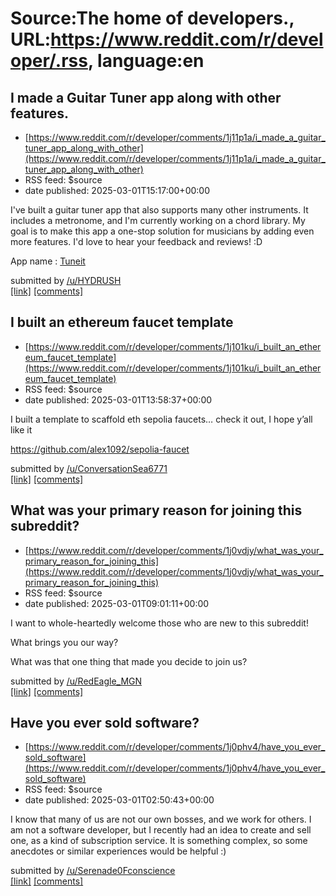 # Source:The home of developers., URL:https://www.reddit.com/r/developer/.rss, language:en

## I made a Guitar Tuner app along with other features.
 - [https://www.reddit.com/r/developer/comments/1j11p1a/i_made_a_guitar_tuner_app_along_with_other](https://www.reddit.com/r/developer/comments/1j11p1a/i_made_a_guitar_tuner_app_along_with_other)
 - RSS feed: $source
 - date published: 2025-03-01T15:17:00+00:00

<!-- SC_OFF --><div class="md"><p>I&#39;ve built a guitar tuner app that also supports many other instruments. It includes a metronome, and I&#39;m currently working on a chord library. My goal is to make this app a one-stop solution for musicians by adding even more features. I&#39;d love to hear your feedback and reviews! :D</p> <p>App name : <a href="https://play.google.com/store/apps/details?id=com.radiant.tuner">Tuneit</a></p> </div><!-- SC_ON --> &#32; submitted by &#32; <a href="https://www.reddit.com/user/HYDRUSH"> /u/HYDRUSH </a> <br/> <span><a href="https://www.reddit.com/r/developer/comments/1j11p1a/i_made_a_guitar_tuner_app_along_with_other/">[link]</a></span> &#32; <span><a href="https://www.reddit.com/r/developer/comments/1j11p1a/i_made_a_guitar_tuner_app_along_with_other/">[comments]</a></span>

## I built an ethereum faucet template
 - [https://www.reddit.com/r/developer/comments/1j101ku/i_built_an_ethereum_faucet_template](https://www.reddit.com/r/developer/comments/1j101ku/i_built_an_ethereum_faucet_template)
 - RSS feed: $source
 - date published: 2025-03-01T13:58:37+00:00

<!-- SC_OFF --><div class="md"><p>I built a template to scaffold eth sepolia faucets… check it out, I hope y’all like it </p> <p><a href="https://github.com/alex1092/sepolia-faucet">https://github.com/alex1092/sepolia-faucet</a></p> </div><!-- SC_ON --> &#32; submitted by &#32; <a href="https://www.reddit.com/user/ConversationSea6771"> /u/ConversationSea6771 </a> <br/> <span><a href="https://www.reddit.com/r/developer/comments/1j101ku/i_built_an_ethereum_faucet_template/">[link]</a></span> &#32; <span><a href="https://www.reddit.com/r/developer/comments/1j101ku/i_built_an_ethereum_faucet_template/">[comments]</a></span>

## What was your primary reason for joining this subreddit?
 - [https://www.reddit.com/r/developer/comments/1j0vdjy/what_was_your_primary_reason_for_joining_this](https://www.reddit.com/r/developer/comments/1j0vdjy/what_was_your_primary_reason_for_joining_this)
 - RSS feed: $source
 - date published: 2025-03-01T09:01:11+00:00

<!-- SC_OFF --><div class="md"><p>I want to whole-heartedly welcome those who are new to this subreddit! </p> <p>What brings you our way?</p> <p>What was that one thing that made you decide to join us?</p> </div><!-- SC_ON --> &#32; submitted by &#32; <a href="https://www.reddit.com/user/RedEagle_MGN"> /u/RedEagle_MGN </a> <br/> <span><a href="https://www.reddit.com/r/developer/comments/1j0vdjy/what_was_your_primary_reason_for_joining_this/">[link]</a></span> &#32; <span><a href="https://www.reddit.com/r/developer/comments/1j0vdjy/what_was_your_primary_reason_for_joining_this/">[comments]</a></span>

## Have you ever sold software?
 - [https://www.reddit.com/r/developer/comments/1j0phv4/have_you_ever_sold_software](https://www.reddit.com/r/developer/comments/1j0phv4/have_you_ever_sold_software)
 - RSS feed: $source
 - date published: 2025-03-01T02:50:43+00:00

<!-- SC_OFF --><div class="md"><p>I know that many of us are not our own bosses, and we work for others. I am not a software developer, but I recently had an idea to create and sell one, as a kind of subscription service. It is something complex, so some anecdotes or similar experiences would be helpful :)</p> </div><!-- SC_ON --> &#32; submitted by &#32; <a href="https://www.reddit.com/user/Serenade0Fconscience"> /u/Serenade0Fconscience </a> <br/> <span><a href="https://www.reddit.com/r/developer/comments/1j0phv4/have_you_ever_sold_software/">[link]</a></span> &#32; <span><a href="https://www.reddit.com/r/developer/comments/1j0phv4/have_you_ever_sold_software/">[comments]</a></span>

